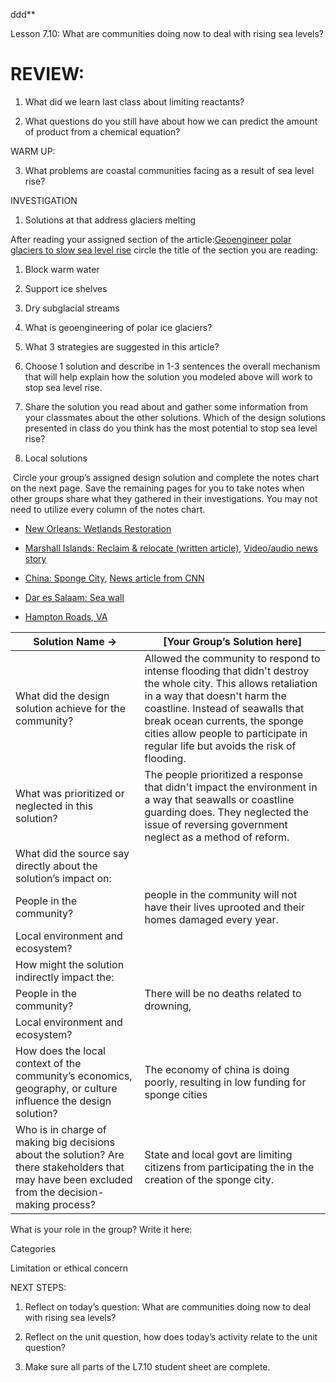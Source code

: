 ddd**

Lesson 7.10: What are communities doing now to deal with rising sea levels?

  

# REVIEW: 

1.  What did we learn last class about limiting reactants? 
    

  
  

2.  What questions do you still have about how we can predict the amount of product from a chemical equation?
    

WARM UP: 

3.  What problems are coastal communities facing as a result of sea level rise? 
    
  

INVESTIGATION

1. Solutions at that address glaciers melting

After reading your assigned section of the article:[Geoengineer polar glaciers to slow sea level rise](https://drive.google.com/file/d/1rLBnwCzXssToRogfkSsgVv83kUMbWdEY/view?usp=sharing) circle the title of the section you are reading: 

1. Block warm water

2. Support ice shelves

3. Dry subglacial streams



1.  What is geoengineering of polar ice glaciers? 
    

  
  

2.  What 3 strategies are suggested in this article? 
    

  
  

3.  Choose 1 solution and describe in 1-3 sentences the overall mechanism that will help explain how the solution you modeled above will work to stop sea level rise. 
    

  
  

4.  Share the solution you read about and gather some information from your classmates about the other solutions. Which of the design solutions presented in class do you think has the most potential to stop sea level rise?
    

  
  
  
  

2. Local solutions

 Circle your group’s assigned design solution and complete the notes chart on the next page. Save the remaining pages for you to take notes when other groups share what they gathered in their investigations. You may not need to utilize every column of the notes chart. 

-   [New Orleans: Wetlands Restoration](http://mississippiriverdelta.org/this-wetland-restoration-project-will-help-keep-the-gulf-out-of-new-orleans/)
    
-   [Marshall Islands: Reclaim & relocate (written article)](https://www.nationalgeographic.com/environment/2018/11/rising-seas-force-marshall-islands-relocate-elevate-artificial-islands/), [Video/audio news story](https://www.pbs.org/newshour/show/marshall-islands-a-third-of-the-nation-has-left-for-the-us#transcript)
    
-   [China: Sponge City](https://www.youtube.com/watch?v=U37gst79pGc), [News article from CNN](https://www.cnn.com/2017/09/17/asia/china-sponge-cities/index.html)
    
-   [Dar es Salaam: Sea wall](https://www.scientificamerican.com/article/new-walls-aim-to-hold-back-rising-seas-off-tanzania/)
    
-   [Hampton Roads, VA](https://www.washingtonpost.com/national/health-science/hampton-roads-solution-to-stop-the-land-from-sinking-wastewater/2016/10/20/9537865a-8198-11e6-b002-307601806392_story.html)
    

  
  
  
| Solution Name →                                                                                                                                   | [Your Group’s Solution here]                                                                                                                                                                                                                                                                             |
| ------------------------------------------------------------------------------------------------------------------------------------------------- | -------------------------------------------------------------------------------------------------------------------------------------------------------------------------------------------------------------------------------------------------------------------------------------------------------- |
| What did the design solution achieve for the community?                                                                                           | Allowed the community to respond to intense flooding that didn't destroy the whole city. This allows retaliation in a way that doesn't harm the coastline. Instead of seawalls that break ocean currents, the sponge cities allow people to participate in regular life but avoids the risk of flooding. |
| What was prioritized or neglected in this solution?                                                                                               | The people prioritized a response that didn't impact the environment in a way that seawalls or coastline guarding does. They neglected the issue of reversing government neglect as a method of reform.                                                                                                  |
| What did the source say directly about the solution’s impact on:                                                                                  |                                                                                                                                                                                                                                                                                                          |
| People in the community?                                                                                                                          | people in the community will not have their lives uprooted and their homes damaged every year.                                                                                                                                                                                                           |
| Local environment and ecosystem?                                                                                                                  |                                                                                                                                                                                                                                                                                                          |
| How might the solution indirectly impact the:                                                                                                     |                                                                                                                                                                                                                                                                                                          |
| People in the community?                                                                                                                          | There will be no deaths related to drowning,                                                                                                                                                                                                                                                             |
| Local environment and ecosystem?                                                                                                                  |                                                                                                                                                                                                                                                                                                          |
| How does the local context of the community’s economics, geography, or culture influence the design solution?                                     | The economy of china is doing poorly, resulting in low funding for sponge cities                                                                                                                                                                                                                         |
| Who is in charge of making big decisions about the solution? Are there stakeholders that may have been excluded from the decision-making process? | State and local govt are limiting citizens from participating the in the creation of the sponge city.                                                                                                                                                                                                    |
  

  

What is your role in the group? Write it here: 

Categories

Limitation or ethical concern

  

  

  

  

  

  

  

NEXT STEPS:

1.  Reflect on today’s question: What are communities doing now to deal with rising sea levels? 
    
2.  Reflect on the unit question, how does today’s activity relate to the unit question? 
    
3.  Make sure all parts of the L7.10 student sheet are complete.
    